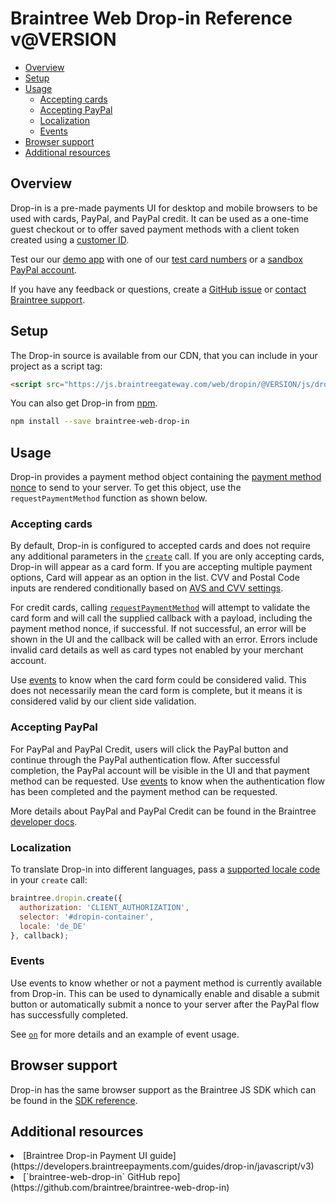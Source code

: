 # Braintree Web Drop-in Reference <span>v@VERSION</span>

<span class="rule"></span>

* [Overview](#overview)
* [Setup](#setup)
* [Usage](#usage)
  * [Accepting cards](#accepting-cards)
  * [Accepting PayPal](#accepting-paypal)
  * [Localization](#localization)
  * [Events](#events)
* [Browser support](#browser-support)
* [Additional resources](#additional-resources)

<span class="rule"></span>

<a id="overview"></a>
## Overview

Drop-in is a pre-made payments UI for desktop and mobile browsers to be used with cards, PayPal, and PayPal credit. It can be used as a one-time guest checkout or to offer saved payment methods with a client token created using a [customer ID](https://developers.braintreepayments.com/guides/drop-in/javascript/v3#customer-id).

Test our our [demo app](/) with one of our [test card numbers](https://developers.braintreepayments.com/reference/general/testing/#no-credit-card-errors) or a [sandbox PayPal account](https://developer.paypal.com/docs/classic/lifecycle/sb_create-accounts/).

If you have any feedback or questions, create a [GitHub issue](https://github.com/braintree/braintree-web-drop-in/issues) or [contact Braintree support](https://developers.braintreepayments.com/forms/contact).

<a id="setup"></a>
## Setup

The Drop-in source is available from our CDN, that you can include in your project as a script tag:

```html
<script src="https://js.braintreegateway.com/web/dropin/@VERSION/js/dropin.min.js"></script>
```

You can also get Drop-in from [npm](https://www.npmjs.com/).

```sh
npm install --save braintree-web-drop-in
```

<a id="usage"></a>
## Usage

Drop-in provides a payment method object containing the [payment method nonce](https://developers.braintreepayments.com/start/overview#payment-method-nonce) to send to your server. To get this object, use the `requestPaymentMethod` function as shown below.

<a id="accepting-cards"></a>
### Accepting cards

By default, Drop-in is configured to accepted cards and does not require any additional parameters in the [`create`](https://articles.braintreepayments.com/guides/fraud-tools/basic/avs-cvv-rules) call. If you are only accepting cards, Drop-in will appear as a card form. If you are accepting multiple payment options, Card will appear as an option in the list. CVV and Postal Code inputs are rendered conditionally based on [AVS and CVV settings](https://articles.braintreepayments.com/guides/fraud-tools/basic/avs-cvv-rules).

For credit cards, calling [`requestPaymentMethod`](/docs/current/Dropin.html#requestPaymentMethod) will attempt to validate the card form and will call the supplied callback with a payload, including the payment method nonce, if successful. If not successful, an error will be shown in the UI and the callback will be called with an error. Errors include invalid card details as well as card types not enabled by your merchant account.

Use [events](/docs/current/Dropin.html#on) to know when the card form could be considered valid. This does not necessarily mean the card form is complete, but it means it is considered valid by our client side validation.

<a id="accepting-paypal"></a>
### Accepting PayPal
For PayPal and PayPal Credit, users will click the PayPal button and continue through the PayPal authentication flow. After successful completion, the PayPal account will be visible in the UI and that payment method can be requested. Use [events](/docs/current/Dropin.html#on) to know when the authentication flow has been completed and the payment method can be requested.

More details about PayPal and PayPal Credit can be found in the Braintree [developer docs](https://developers.braintreepayments.com/guides/paypal/overview/javascript/v3).

<a id="localization"></a>
### Localization

To translate Drop-in into different languages, pass a [supported locale code](/docs/current/module-braintree-web-drop-in.html#.create) in your `create` call:

```js
braintree.dropin.create({
  authorization: 'CLIENT_AUTHORIZATION',
  selector: '#dropin-container',
  locale: 'de_DE'
}, callback);
```

<a id="events"></a>
### Events

Use events to know whether or not a payment method is currently available from Drop-in. This can be used to dynamically enable and disable a submit button or automatically submit a nonce to your server after the PayPal flow has successfully completed.

See [`on`](/docs/current/Dropin.html#on) for more details and an example of event usage.

<a id="browser-support"></a>
## Browser support

Drop-in has the same browser support as the Braintree JS SDK which can be found in the [SDK reference](http://braintree.github.io/braintree-web/docs/current/#browser-support).

<a id="additional-resources"></a>
## Additional resources

<li>[Braintree Drop-in Payment UI guide](https://developers.braintreepayments.com/guides/drop-in/javascript/v3)</li>
<li>[`braintree-web-drop-in` GitHub repo](https://github.com/braintree/braintree-web-drop-in)</li>
